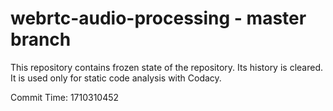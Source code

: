 # webrtc-audio-processing - master branch

This repository contains frozen state of the repository.
Its history is cleared. It is used only for static code
analysis with Codacy.

Commit Time: 1710310452